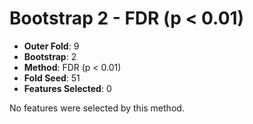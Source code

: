 # Bootstrap 2 - FDR (p < 0.01)

- **Outer Fold**: 9
- **Bootstrap**: 2
- **Method**: FDR (p < 0.01)
- **Fold Seed**: 51
- **Features Selected**: 0

No features were selected by this method.
